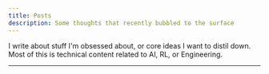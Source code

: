 ```yaml
---
title: Posts
description: Some thoughts that recently bubbled to the surface
---
```


I write about stuff I'm obsessed about, or core ideas I want to distil down. Most of this is technical content related to AI, RL, or Engineering.

---